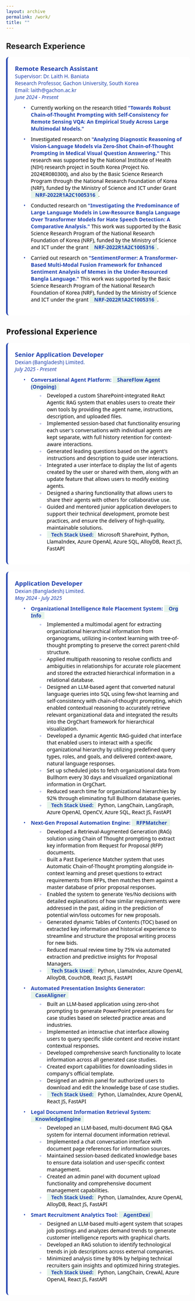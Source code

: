 ```yaml
---
layout: archive
permalink: /work/
title: ""
---
```


## Research Experience 
<span style="font-family: 'Segoe UI', sans-serif; color: black;">
<div style="display: flex; flex-wrap: wrap; gap: 20px;">
  <div style="background-color: white; border-left: 4px solid #1e40af; border-radius: 8px; padding: 20px; flex: 1 1 100%; max-width: 100%;">
    <span style="color: #1e40af; font-size: 1.2em; font-weight: bold;">Remote Research Assistant</span><br/>
    <a href="https://www.researchgate.net/profile/Laith-Baniata" style="color: #1e40af; text-decoration: none;">Supervisor: Dr. Laith H. Baniata</a><br/>
    <a href="https://www.gachon.ac.kr/sites/eng/index.do/" style="color: #1e40af; text-decoration: none;">Research Professor, Gachon University, South Korea</a><br/>
    <a href="mailto:laith@gachon.ac.kr" style="color: #1e40af; text-decoration: none;">Email: laith@gachon.ac.kr</a><br/>
    <span style="color: #1e40af; font-style: italic;">June 2024 - Present</span>
    <ul style="font-family: 'Segoe UI', sans-serif; color: black; margin-top: 10px;">
      <li style="margin-bottom: 10px; list-style-type: none; position: relative; padding-left: 20px;">
        <span style="position: absolute; left: 0; color: #1e40af;">•</span> Currently working on the research titled <b style="color: #1e40af">"Towards Robust Chain-of-Thought Prompting with Self-Consistency for Remote Sensing VQA: An Empirical Study Across Large Multimodal Models."</b>
      </li>
      <li style="margin-bottom: 10px; list-style-type: none; position: relative; padding-left: 20px;">
        <span style="position: absolute; left: 0; color: #1e40af;">•</span> Investigated research on <b style="color: #1e40af">"Analyzing Diagnostic Reasoning of Vision-Language Models via Zero-Shot Chain-of-Thought Prompting in Medical Visual Question Answering."</b> This research was supported by the National Institute of Health (NIH) research project in South Korea (Project No. 2024ER080300), and also by the Basic Science Research Program through the National Research Foundation of Korea (NRF), funded by the Ministry of Science and ICT under Grant <b><span style="background-color: #e6f4ea; padding: 0 8px 0 12px; color: #1e40af; display: inline;">NRF-2022R1A2C1005316</span></b>.
      </li>
      <li style="margin-bottom: 10px; list-style-type: none; position: relative; padding-left: 20px;">
        <span style="position: absolute; left: 0; color: #1e40af;">•</span> Conducted research on <b style="color: #1e40af">"Investigating the Predominance of Large Language Models in Low-Resource Bangla Language Over Transformer Models for Hate Speech Detection: A Comparative Analysis."</b> This work was supported by the Basic Science Research Program of the National Research Foundation of Korea (NRF), funded by the Ministry of Science and ICT under the grant <b><span style="background-color: #e6f4ea; padding: 0 8px 0 12px; color: #1e40af; display: inline;">NRF-2022R1A2C1005316</span></b>.
      </li>
      <li style="margin-bottom: 10px; list-style-type: none; position: relative; padding-left: 20px;">
        <span style="position: absolute; left: 0; color: #1e40af;">•</span> Carried out research on <b style="color: #1e40af">"SentimentFormer: A Transformer-Based Multi-Modal Fusion Framework for Enhanced Sentiment Analysis of Memes in the Under-Resourced Bangla Language."</b> This work was supported by the Basic Science Research Program of the National Research Foundation of Korea (NRF), funded by the Ministry of Science and ICT under the grant <b><span style="background-color: #e6f4ea; padding: 0 8px 0 12px; color: #1e40af; display: inline;">NRF-2022R1A2C1005316</span></b>.
      </li>
    </ul>
  </div>
</div>

## Professional Experience
<span style="font-family: 'Segoe UI', sans-serif; color: black;">
<div style="display: flex; flex-wrap: wrap; gap: 20px;">
  <div style="background-color: white; border-left: 4px solid #1e40af; border-radius: 8px; padding: 20px; flex: 1 1 100%; max-width: 100%;">
    <span style="color: #1e40af; font-size: 1.2em; font-weight: bold;">Senior Application Developer</span><br/>
    <a href="https://www.linkedin.com/company/dexiansolutions/" style="color: #1e40af; text-decoration: none;" target="_blank">Dexian (Bangladesh) Limited.</a><br/>
    <span style="color: #1e40af; font-style: italic;">July 2025 - Present</span>
    <ul style="font-family: 'Segoe UI', sans-serif; color: black; margin-top: 10px;">
      <li style="margin-bottom: 10px; list-style-type: none; position: relative; padding-left: 20px;">
        <span style="position: absolute; left: 0; color: #1e40af;">•</span>
        <b style="color: #1e40af">Conversational Agent Platform: <span style="background-color: #e6f4ea; padding: 0 8px 0 12px; color: #1e40af;">ShareFlow Agent (Ongoing)</span></b>
        <ul style="margin-top: 5px;">
          <li style="list-style-type: none; position: relative; padding-left: 20px;"><span style="position: absolute; left: 0; color: #1e40af;">◦</span> Developed a custom SharePoint-integrated ReAct Agentic RAG system that enables users to create their own tools by providing the agent name, instructions, description, and uploaded files.</li>
          <li style="list-style-type: none; position: relative; padding-left: 20px;"><span style="position: absolute; left: 0; color: #1e40af;">◦</span> Implemented session-based chat functionality ensuring each user's conversations with individual agents are kept separate, with full history retention for context-aware interactions.</li>
          <li style="list-style-type: none; position: relative; padding-left: 20px;"><span style="position: absolute; left: 0; color: #1e40af;">◦</span> Generated leading questions based on the agent's instructions and description to guide user interactions.</li>
          <li style="list-style-type: none; position: relative; padding-left: 20px;"><span style="position: absolute; left: 0; color: #1e40af;">◦</span> Integrated a user interface to display the list of agents created by the user or shared with them, along with an update feature that allows users to modify existing agents.</li>
          <li style="list-style-type: none; position: relative; padding-left: 20px;"><span style="position: absolute; left: 0; color: #1e40af;">◦</span> Designed a sharing functionality that allows users to share their agents with others for collaborative use.</li>
          <li style="list-style-type: none; position: relative; padding-left: 20px;"><span style="position: absolute; left: 0; color: #1e40af;">◦</span> Guided and mentored junior application developers to support their technical development, promote best practices, and ensure the delivery of high-quality, maintainable solutions.</li>
          <li style="list-style-type: none; position: relative; padding-left: 20px;"><span style="position: absolute; left: 0; color: #1e40af;">◦</span> <b><span style="background-color: #e6f4ea; padding: 0 8px 0 12px; color: #1e40af;">Tech Stack Used:</span></b> Microsoft SharePoint, Python, LlamaIndex, Azure OpenAI, Azure SQL, AlloyDB, React JS, FastAPI</li>
        </ul>
      </li>
    </ul>
  </div>

  <div style="background-color: white; border-left: 4px solid #1e40af; border-radius: 8px; padding: 20px; flex: 1 1 100%; max-width: 100%;">
    <span style="color: #1e40af; font-size: 1.2em; font-weight: bold;">Application Developer</span><br/>
    <a href="https://www.linkedin.com/company/dexiansolutions/" style="color: #1e40af; text-decoration: none;" target="_blank">Dexian (Bangladesh) Limited.</a><br/>
    <span style="color: #1e40af; font-style: italic;">May 2024 - July 2025</span>
    <ul style="font-family: 'Segoe UI', sans-serif; color: black; margin-top: 10px;">
      <li style="margin-bottom: 10px; list-style-type: none; position: relative; padding-left: 20px;">
        <span style="position: absolute; left: 0; color: #1e40af;">•</span>
        <b style="color: #1e40af">Organizational Intelligence Role Placement System: <span style="background-color: #e6f4ea; padding: 0 8px 0 12px; color: #1e40af;">Org Info</span></b>
        <ul style="margin-top: 5px;">
          <li style="list-style-type: none; position: relative; padding-left: 20px;"><span style="position: absolute; left: 0; color: #1e40af;">◦</span> Implemented a multimodal agent for extracting organizational hierarchical information from organograms, utilizing in-context learning with tree-of-thought prompting to preserve the correct parent-child structure.</li>
          <li style="list-style-type: none; position: relative; padding-left: 20px;"><span style="position: absolute; left: 0; color: #1e40af;">◦</span> Applied multipath reasoning to resolve conflicts and ambiguities in relationships for accurate role placement and stored the extracted hierarchical information in a relational database.</li>
          <li style="list-style-type: none; position: relative; padding-left: 20px;"><span style="position: absolute; left: 0; color: #1e40af;">◦</span> Designed an LLM-based agent that converted natural language queries into SQL using few-shot learning and self-consistency with chain-of-thought prompting, which enabled contextual reasoning to accurately retrieve relevant organizational data and integrated the results into the OrgChart framework for hierarchical visualization.</li>
          <li style="list-style-type: none; position: relative; padding-left: 20px;"><span style="position: absolute; left: 0; color: #1e40af;">◦</span> Developed a dynamic Agentic RAG-guided chat interface that enabled users to interact with a specific organizational hierarchy by utilizing predefined query types, roles, and goals, and delivered context-aware, natural language responses.</li>
          <li style="list-style-type: none; position: relative; padding-left: 20px;"><span style="position: absolute; left: 0; color: #1e40af;">◦</span> Set up scheduled jobs to fetch organizational data from Bullhorn every 30 days and visualized organizational information in OrgChart.</li>
          <li style="list-style-type: none; position: relative; padding-left: 20px;"><span style="position: absolute; left: 0; color: #1e40af;">◦</span> Reduced search time for organizational hierarchies by 92% through eliminating full Bullhorn database queries.</li>
          <li style="list-style-type: none; position: relative; padding-left: 20px;"><span style="position: absolute; left: 0; color: #1e40af;">◦</span> <b><span style="background-color: #e6f4ea; padding: 0 8px 0 12px; color: #1e40af;">Tech Stack Used:</span></b> Python, LangChain, LangGraph, Azure OpenAI, OpenCV, Azure SQL, React JS, FastAPI</li>
        </ul>
      </li>
      <li style="margin-bottom: 10px; list-style-type: none; position: relative; padding-left: 20px;">
        <span style="position: absolute; left: 0; color: #1e40af;">•</span>
        <b style="color: #1e40af">Next-Gen Proposal Automation Engine: <span style="background-color: #e6f4ea; padding: 0 8px 0 12px; color: #1e40af;">RFPMatcher</span></b>
        <ul style="margin-top: 5px;">
          <li style="list-style-type: none; position: relative; padding-left: 20px;"><span style="position: absolute; left: 0; color: #1e40af;">◦</span> Developed a Retrieval-Augmented Generation (RAG) solution using Chain of Thought prompting to extract key information from Request for Proposal (RFP) documents.</li>
          <li style="list-style-type: none; position: relative; padding-left: 20px;"><span style="position: absolute; left: 0; color: #1e40af;">◦</span> Built a Past Experience Matcher system that uses Automatic Chain-of-Thought prompting alongside in-context learning and preset questions to extract requirements from RFPs, then matches them against a master database of prior proposal responses.</li>
          <li style="list-style-type: none; position: relative; padding-left: 20px;"><span style="position: absolute; left: 0; color: #1e40af;">◦</span> Enabled the system to generate Yes/No decisions with detailed explanations of how similar requirements were addressed in the past, aiding in the prediction of potential win/loss outcomes for new proposals.</li>
          <li style="list-style-type: none; position: relative; padding-left: 20px;"><span style="position: absolute; left: 0; color: #1e40af;">◦</span> Generated dynamic Tables of Contents (TOC) based on extracted key information and historical experience to streamline and structure the proposal writing process for new bids.</li>
          <li style="list-style-type: none; position: relative; padding-left: 20px;"><span style="position: absolute; left: 0; color: #1e40af;">◦</span> Reduced manual review time by 75% via automated extraction and predictive insights for Proposal Managers.</li>
          <li style="list-style-type: none; position: relative; padding-left: 20px;"><span style="position: absolute; left: 0; color: #1e40af;">◦</span> <b><span style="background-color: #e6f4ea; padding: 0 8px 0 12px; color: #1e40af;">Tech Stack Used:</span></b> Python, LlamaIndex, Azure OpenAI, AlloyDB, CouchDB, React JS, FastAPI</li>
        </ul>
      </li>
      <li style="margin-bottom: 10px; list-style-type: none; position: relative; padding-left: 20px;">
        <span style="position: absolute; left: 0; color: #1e40af;">•</span>
        <b style="color: #1e40af">Automated Presentation Insights Generator: <span style="background-color: #e6f4ea; padding: 0 8px 0 12px; color: #1e40af;">CaseAligner</span></b>
        <ul style="margin-top: 5px;">
          <li style="list-style-type: none; position: relative; padding-left: 20px;"><span style="position: absolute; left: 0; color: #1e40af;">◦</span> Built an LLM-based application using zero-shot prompting to generate PowerPoint presentations for case studies based on selected practice areas and industries.</li>
          <li style="list-style-type: none; position: relative; padding-left: 20px;"><span style="position: absolute; left: 0; color: #1e40af;">◦</span> Implemented an interactive chat interface allowing users to query specific slide content and receive instant contextual responses.</li>
          <li style="list-style-type: none; position: relative; padding-left: 20px;"><span style="position: absolute; left: 0; color: #1e40af;">◦</span> Developed comprehensive search functionality to locate information across all generated case studies.</li>
          <li style="list-style-type: none; position: relative; padding-left: 20px;"><span style="position: absolute; left: 0; color: #1e40af;">◦</span> Created export capabilities for downloading slides in company's official template.</li>
          <li style="list-style-type: none; position: relative; padding-left: 20px;"><span style="position: absolute; left: 0; color: #1e40af;">◦</span> Designed an admin panel for authorized users to download and edit the knowledge base of case studies.</li>
          <li style="list-style-type: none; position: relative; padding-left: 20px;"><span style="position: absolute; left: 0; color: #1e40af;">◦</span> <b><span style="background-color: #e6f4ea; padding: 0 8px 0 12px; color: #1e40af;">Tech Stack Used:</span></b> Python, LlamaIndex, Azure OpenAI, React JS, FastAPI</li>
        </ul>
      </li>
      <li style="margin-bottom: 10px; list-style-type: none; position: relative; padding-left: 20px;">
        <span style="position: absolute; left: 0; color: #1e40af;">•</span>
        <b style="color: #1e40af">Legal Document Information Retrieval System: <span style="background-color: #e6f4ea; padding: 0 8px 0 12px; color: #1e40af;">KnowledgeEngine</span></b>
        <ul style="margin-top: 5px;">
          <li style="list-style-type: none; position: relative; padding-left: 20px;"><span style="position: absolute; left: 0; color: #1e40af;">◦</span> Developed an LLM-based, multi-document RAG Q&A system for internal document information retrieval.</li>
          <li style="list-style-type: none; position: relative; padding-left: 20px;"><span style="position: absolute; left: 0; color: #1e40af;">◦</span> Implemented a chat conversation interface with document page references for information sources.</li>
          <li style="list-style-type: none; position: relative; padding-left: 20px;"><span style="position: absolute; left: 0; color: #1e40af;">◦</span> Maintained session-based dedicated knowledge bases to ensure data isolation and user-specific context management.</li>
          <li style="list-style-type: none; position: relative; padding-left: 20px;"><span style="position: absolute; left: 0; color: #1e40af;">◦</span> Created an admin panel with document upload functionality and comprehensive document management capabilities.</li>
          <li style="list-style-type: none; position: relative; padding-left: 20px;"><span style="position: absolute; left: 0; color: #1e40af;">◦</span> <b><span style="background-color: #e6f4ea; padding: 0 8px 0 12px; color: #1e40af;">Tech Stack Used:</span></b> Python, LlamaIndex, Azure OpenAI, AlloyDB, React JS, FastAPI</li>
        </ul>
      </li>
      <li style="margin-bottom: 10px; list-style-type: none; position: relative; padding-left: 20px;">
        <span style="position: absolute; left: 0; color: #1e40af;">•</span>
        <b style="color: #1e40af">Smart Recruitment Analytics Tool: <span style="background-color: #e6f4ea; padding: 0 8px 0 12px; color: #1e40af;">AgentDexi</span></b>
        <ul style="margin-top: 5px;">
          <li style="list-style-type: none; position: relative; padding-left: 20px;"><span style="position: absolute; left: 0; color: #1e40af;">◦</span> Designed an LLM-based multi-agent system that scrapes job postings and analyzes demand trends to generate customer intelligence reports with graphical charts.</li>
          <li style="list-style-type: none; position: relative; padding-left: 20px;"><span style="position: absolute; left: 0; color: #1e40af;">◦</span> Developed an RAG solution to identify technological trends in job descriptions across external companies.</li>
          <li style="list-style-type: none; position: relative; padding-left: 20px;"><span style="position: absolute; left: 0; color: #1e40af;">◦</span> Minimized analysis time by 80% by helping technical recruiters gain insights and optimized hiring strategies.</li>
          <li style="list-style-type: none; position: relative; padding-left: 20px;"><span style="position: absolute; left: 0; color: #1e40af;">◦</span> <b><span style="background-color: #e6f4ea; padding: 0 8px 0 12px; color: #1e40af;">Tech Stack Used:</span></b> Python, LangChain, CrewAI, Azure OpenAI, React JS, FastAPI</li>
        </ul>
      </li>
    </ul>
  </div>
</div>